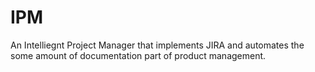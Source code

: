 # IPM
An Intelliegnt Project Manager that implements JIRA and automates the some amount of documentation part of product management.
